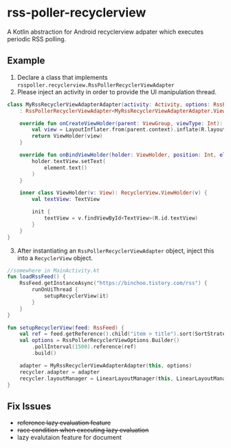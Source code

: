 # rss-poller-recyclerview
A Kotlin abstraction for Android recyclerview adpater which executes periodic RSS polling.

## Example
 1. Declare a class that implements `rsspoller.recyclerview.RssPollerRecyclerViewAdapter`
 2. Please inject an activity in order to provide the UI manipulation thread.
```kotlin
class MyRssRecyclerViewAdapterAdapter(activity: Activity, options: RssPollerRecyclerViewOptions)
    : RssPollerRecyclerViewAdapter<MyRssRecyclerViewAdapterAdapter.ViewHolder>(activity, options) {

    override fun onCreateViewHolder(parent: ViewGroup, viewType: Int): ViewHolder {
        val view = LayoutInflater.from(parent.context).inflate(R.layout.layout_rss_viewholder, parent, false)
        return ViewHolder(view)
    }

    override fun onBindViewHolder(holder: ViewHolder, position: Int, element: Element) {
        holder.textView.setText(
            element.text()
        )
    }

    inner class ViewHolder(v: View): RecyclerView.ViewHolder(v) {
        val textView: TextView

        init {
            textView = v.findViewById<TextView>(R.id.textView)
        }
    }
}
```

 3. After instantiating an `RssPollerRecyclerViewAdapter` object, inject this into a `RecyclerView` object.
 ```kotlin
//somewhere in MainActivity.kt
fun loadRssFeed() {
     RssFeed.getInstanceAsync("https://binchoo.tistory.com/rss") {
         runOnUiThread {
             setupRecyclerView(it)
         }
     }
 }

 fun setupRecyclerView(feed: RssFeed) {
     val ref = feed.getReference().child("item > title").sort(SortStrategy.TextLength(false))
     val options = RssPollerRecyclerViewOptions.Builder()
         .pollInterval(1500).reference(ref)
         .build()

     adapter = MyRssRecyclerViewAdapterAdapter(this, options)
     recycler.adapter = adapter
     recycler.layoutManager = LinearLayoutManager(this, LinearLayoutManager.VERTICAL, false)
 }
 ```
## Fix Issues
 - ~~reference lazy evaluation feature~~
 - ~~race condition when executing lazy evaluation~~
 - lazy evalutaion feature for document
